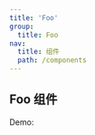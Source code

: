```yaml
---
title: 'Foo'
group:
  title: Foo
nav:
  title: 组件
  path: /components
---
```


## Foo 组件

Demo:

<code src="./demos/base.tsx" />
